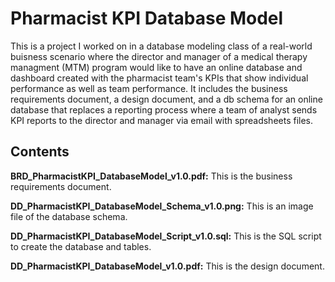 # Pharmacist KPI Database Model

This is a project I worked on in a database modeling class of a real-world buisness scenario where the director and manager of a medical therapy managment (MTM) program would like to have an online database and dashboard created with the pharmacist team's KPIs that show individual performance as well as team performance. It includes the business requirements document, a design document, and a db schema for an online database that replaces a reporting process where a team of analyst sends KPI reports to the director and manager via email with spreadsheets files.

## Contents

**BRD_PharmacistKPI_DatabaseModel_v1.0.pdf:** This is the business requirements document.

**DD_PharmacistKPI_DatabaseModel_Schema_v1.0.png:** This is an image file of the database schema.

**DD_PharmacistKPI_DatabaseModel_Script_v1.0.sql:** This is the SQL script to create the database and tables.

**DD_PharmacistKPI_DatabaseModel_v1.0.pdf:** This is the design document.
